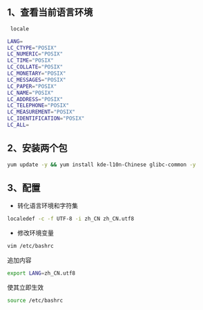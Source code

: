 ## 1、查看当前语言环境

```bash
 locale
```

```bash
LANG=
LC_CTYPE="POSIX"
LC_NUMERIC="POSIX"
LC_TIME="POSIX"
LC_COLLATE="POSIX"
LC_MONETARY="POSIX"
LC_MESSAGES="POSIX"
LC_PAPER="POSIX"
LC_NAME="POSIX"
LC_ADDRESS="POSIX"
LC_TELEPHONE="POSIX"
LC_MEASUREMENT="POSIX"
LC_IDENTIFICATION="POSIX"
LC_ALL=
```



## 2、安装两个包

```bash
yum update -y && yum install kde-l10n-Chinese glibc-common -y
```



## 3、配置

* 转化语言环境和字符集

```bash
localedef -c -f UTF-8 -i zh_CN zh_CN.utf8
```



* 修改环境变量

```bash
vim /etc/bashrc
```

追加内容

```bash
export LANG=zh_CN.utf8
```

使其立即生效

```bash
source /etc/bashrc
```

